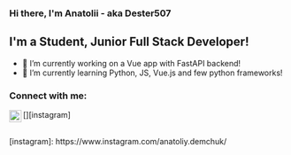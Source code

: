 ### Hi there, I'm Anatolii - aka Dester507

## I'm a Student, Junior Full Stack Developer!
- 🔭 I’m currently working on a Vue app with FastAPI backend!
- 🌱 I’m currently learning Python, JS, Vue.js and few python frameworks!

### Connect with me:
[<img align="left" alt="Dester507 | Instagram" width="22px" src="https://cdn.jsdelivr.net/npm/simple-icons@v3/icons/instagram.svg" />][instagram]

<br />
[instagram]: https://www.instagram.com/anatoliy.demchuk/
<!--
**Dester507/Dester507** is a ✨ _special_ ✨ repository because its `README.md` (this file) appears on your GitHub profile.

Here are some ideas to get you started:

- 🔭 I’m currently working on ...
- 🌱 I’m currently learning ...
- 👯 I’m looking to collaborate on ...
- 🤔 I’m looking for help with ...
- 💬 Ask me about ...
- 📫 How to reach me: ...
- 😄 Pronouns: ...
- ⚡ Fun fact: ...
-->
